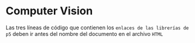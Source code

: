 # Computer Vision

Las tres líneas de código que contienen los `enlaces de las librerías de p5` deben ir antes del nombre del documento en el archivo `HTML`


